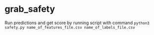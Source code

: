 # grab_safety

Run predictions and get score by running script with command 
`python3 safety.py name_of_features_file.csv name_of_labels_file.csv`
